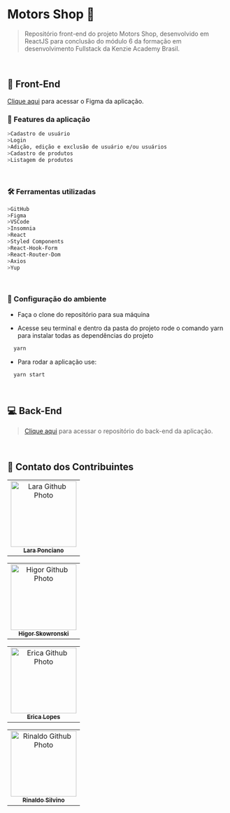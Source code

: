# Motors Shop 🚗

> Repositório front-end do projeto Motors Shop, desenvolvido em ReactJS para conclusão do módulo 6 da formação em desenvolvimento Fullstack da Kenzie Academy Brasil. 
 
 &nbsp;
## 💅 Front-End
[Clique aqui](https://www.figma.com/file/gEUjTK4ozBPNbJnqI8qZPH/M6---E-Commerce?node-id=45%3A2&t=s8rbTzHi9olwUxvd-0) para acessar o Figma da aplicação.
<br />

### 🧱 Features da aplicação
```bash
>Cadastro de usuário
>Login
>Adição, edição e exclusão de usuário e/ou usuários
>Cadastro de produtos
>Listagem de produtos
```

&nbsp;
### 🛠 Ferramentas utilizadas
```bash
>GitHub
>Figma
>VSCode
>Insomnia
>React
>Styled Components
>React-Hook-Form
>React-Router-Dom
>Axios
>Yup
```
 &nbsp;

### 🔧 Configuração do ambiente

* Faça o clone do repositório para sua máquina

* Acesse seu terminal e dentro da pasta do projeto rode o comando yarn para instalar todas as dependências do projeto

```bash
  yarn 
```

* Para rodar a aplicação use:

```bash
  yarn start
```
<br />
 
## 💻 Back-End

> [Clique aqui](https://github.com/M6-PROJETO-FINAL/motors-shop-back) para acessar o repositório do back-end da aplicação.
 
 &nbsp;
## 🤝 Contato dos Contribuintes

<table>
 <tr>
  <td align="center">
   <a href="https://www.linkedin.com/in/laraponciano/">
    <img src="https://avatars.githubusercontent.com/lara-plc " width="150px;" alt="Lara Github Photo"/><br>
    <sub>
     <b>Lara Ponciano</b>
    </sub>
   </a>
  </td>
 </tr>
</table>

<table>
 <tr>
  <td align="center">
   <a href="https://www.linkedin.com/in/higorskw/">
    <img src="https://avatars.githubusercontent.com/HigorSkw " width="150px;" alt="Higor Github Photo"/><br>
    <sub>
     <b>Higor Skowronski</b>
    </sub>
   </a>
  </td>
 </tr>
</table>

<table>
 <tr>
  <td align="center">
   <a href="https://www.linkedin.com/in/ericalopes">
    <img src="https://avatars.githubusercontent.com/erica-lopes" width="150px;" alt="Erica Github Photo"/><br>
    <sub>
     <b>Erica Lopes</b>
    </sub>
   </a>
  </td>
 </tr>
</table>

<table>
 <tr>
  <td align="center">
   <a href="https://www.linkedin.com/in/rinaldo-silvino-9074481b7/">
    <img src="https://avatars.githubusercontent.com/rinaldosilvino " width="150px;" alt="Rinaldo Github Photo"/><br>
    <sub>
     <b>Rinaldo Silvino</b>
    </sub>
   </a>
  </td>
 </tr>
</table>
